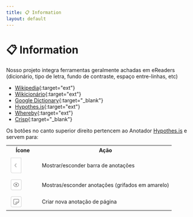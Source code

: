 ```yaml
---
title: 📋 Information
layout: default
---
```


# 📋 Information

Nosso projeto integra ferramentas geralmente achadas em eReaders (dicionário, tipo de letra, fundo de contraste, espaço entre-linhas, etc)

- [Wikipedia](https://en.m.wikipedia.org){:target="ext"}
- [Wikicionário](https://en.m.wiktionary.org){:target="ext"}
- [Google Dictionary](https://chrome.google.com/webstore/detail/google-dictionary-by-goog/mgijmajocgfcbeboacabfgobmjgjcoja?hl=en-US){:target="_blank"}
- [Hypothes.is](https://web.hypothes.is/everyone/){:target="ext"}
- [Whereby](https://whereby.com){:target="ext"}
- [Crisp](https://crisp.chat/en/){:target="_blank"}

<p>Os botões no canto superior direito pertencem ao Anotador <a target="_blank" href="https://web-hypothes-is.translate.goog/everyone/?_x_tr_sl=es&_x_tr_tl=pt&_x_tr_hl=en&_x_tr_pto=wapp">Hypothes.is</a> e servem para:</p>

<table class="border p-10 fs-3 ff-slab col2-w ml-10">
<tr class="bg-lg"><th style="width: 20%">Ícone</th><th>Ação</th></tr>
<tr><td class="center"><img src="./framework/hypo-a.svg" style="all: unset; height: 45px; vertical-align: middle; padding: 5px"></td><td>Mostrar/esconder barra de anotações</td></tr>
<tr><td class="center"><img src="./framework/hypo-b.svg" style="all: unset; width: 30px; vertical-align: middle; padding: 5px"></td><td>Mostras/esconder anotações (grifados em amarelo)</td></tr>
<tr><td class="center"><img src="./framework/hypo-c.svg" style="all: unset; width: 30px; vertical-align: middle; padding: 5px"></td><td>Criar nova anotação de página</td></tr>
</table>

